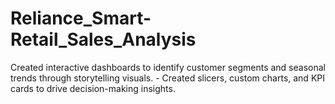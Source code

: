 # Reliance_Smart-Retail_Sales_Analysis

  
Created interactive dashboards to identify customer segments and seasonal trends through 
storytelling visuals. - 
Created slicers, custom charts, and KPI cards to drive decision-making insights.
